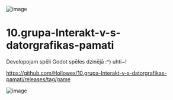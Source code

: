 ![image](https://github.com/Hollowex/10.grupa-Interakt-v-s-datorgrafikas-pamati/assets/50374449/9352d274-32e8-4810-9b9c-ea6d9c431329) 

# 10.grupa-Interakt-v-s-datorgrafikas-pamati
Developojam spēli Godot spēles dzinējā :^) uhti~!

https://github.com/Hollowex/10.grupa-Interakt-v-s-datorgrafikas-pamati/releases/tag/game

![image](https://github.com/Hollowex/10.grupa-Interakt-v-s-datorgrafikas-pamati/assets/50374449/156fb966-6bb3-468d-8e2e-f93d2631f52b)

